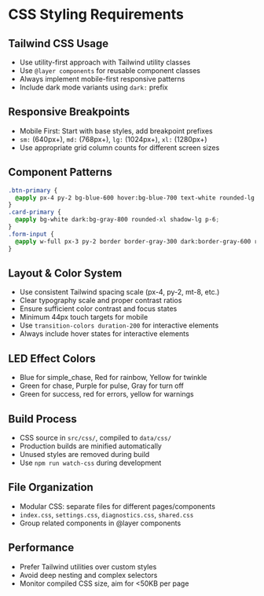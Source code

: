 # CSS Styling Requirements

## Tailwind CSS Usage
- Use utility-first approach with Tailwind utility classes
- Use `@layer components` for reusable component classes
- Always implement mobile-first responsive patterns
- Include dark mode variants using `dark:` prefix

## Responsive Breakpoints
- Mobile First: Start with base styles, add breakpoint prefixes
- `sm:` (640px+), `md:` (768px+), `lg:` (1024px+), `xl:` (1280px+)
- Use appropriate grid column counts for different screen sizes

## Component Patterns
```css
.btn-primary {
  @apply px-4 py-2 bg-blue-600 hover:bg-blue-700 text-white rounded-lg transition-colors;
}
.card-primary {
  @apply bg-white dark:bg-gray-800 rounded-xl shadow-lg p-6;
}
.form-input {
  @apply w-full px-3 py-2 border border-gray-300 dark:border-gray-600 rounded-md focus:ring-2 focus:ring-blue-500;
}
```

## Layout & Color System
- Use consistent Tailwind spacing scale (px-4, py-2, mt-8, etc.)
- Clear typography scale and proper contrast ratios
- Ensure sufficient color contrast and focus states
- Minimum 44px touch targets for mobile
- Use `transition-colors duration-200` for interactive elements
- Always include hover states for interactive elements

## LED Effect Colors
- Blue for simple_chase, Red for rainbow, Yellow for twinkle
- Green for chase, Purple for pulse, Gray for turn off
- Green for success, red for errors, yellow for warnings

## Build Process
- CSS source in `src/css/`, compiled to `data/css/`
- Production builds are minified automatically
- Unused styles are removed during build
- Use `npm run watch-css` during development

## File Organization
- Modular CSS: separate files for different pages/components
- `index.css`, `settings.css`, `diagnostics.css`, `shared.css`
- Group related components in @layer components

## Performance
- Prefer Tailwind utilities over custom styles
- Avoid deep nesting and complex selectors
- Monitor compiled CSS size, aim for <50KB per page
